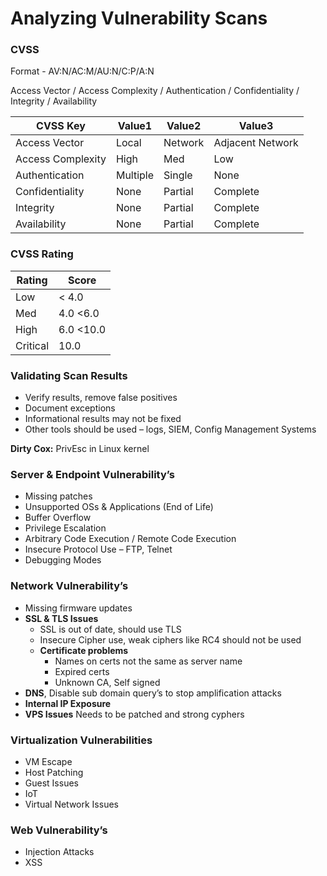 # Analyzing Vulnerability Scans

### CVSS
Format - AV:N/AC:M/AU:N/C:P/A:N  

Access Vector / Access Complexity / Authentication / Confidentiality / Integrity / Availability 

|CVSS Key|Value1|Value2|Value3|
|-|-|-|-|
| Access Vector| Local |Network|Adjacent Network|
| Access Complexity |High|Med|Low|
| Authentication| Multiple| Single| None|
| Confidentiality|None| Partial | Complete| 
| Integrity|None| Partial | Complete|
| Availability|None| Partial | Complete|

### CVSS Rating

|Rating|Score|
|-|-|
|Low|< 4.0|
|Med|4.0  <6.0|
|High|6.0 <10.0|
|Critical|10.0|

### Validating Scan Results

-	Verify results, remove false positives   
-	Document exceptions  
-	Informational results may not be fixed  
-	Other tools should be used – logs, SIEM, Config Management Systems  

**Dirty Cox:** PrivEsc in Linux kernel

### Server & Endpoint Vulnerability’s 
-	Missing patches
-	Unsupported OSs & Applications (End of Life)
-	Buffer Overflow
-	Privilege Escalation
-	Arbitrary Code Execution / Remote Code Execution
-	Insecure Protocol Use – FTP, Telnet
-	Debugging Modes

### Network Vulnerability’s

- Missing firmware updates  
- **SSL & TLS Issues**  
  - SSL is out of date, should use TLS  
  - Insecure Cipher use, weak ciphers like RC4 should not be used  
  - **Certificate problems**  
    - Names on certs not the same as server name  
    - Expired certs  
    - Unknown CA, Self signed  
- **DNS**, Disable sub domain query’s to stop amplification attacks  
- **Internal IP Exposure**  
- **VPS Issues** Needs to be patched and strong cyphers  

### Virtualization Vulnerabilities
-	VM Escape
-	Host Patching
-	Guest Issues
-	IoT
-	Virtual Network Issues

### Web Vulnerability’s
- Injection Attacks
- XSS






